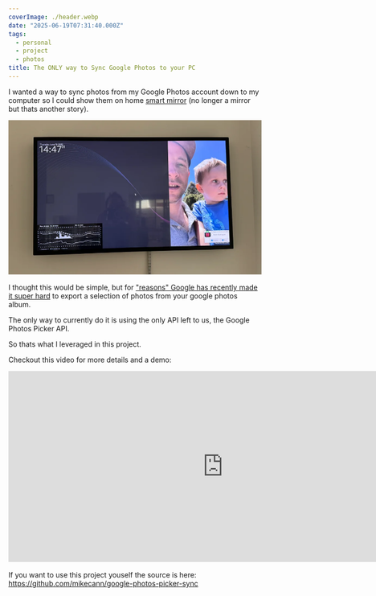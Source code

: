 ```yaml
---
coverImage: ./header.webp
date: "2025-06-19T07:31:40.000Z"
tags:
  - personal
  - project
  - photos
title: The ONLY way to Sync Google Photos to your PC
---
```


I wanted a way to sync photos from my Google Photos account down to my computer so I could show them on home [smart mirror](https://mikecann.blog/posts/mikes-mirror-overview) (no longer a mirror but thats another story). 

![mirror](./mirror.webp)

I thought this would be simple, but for ["reasons" Google has recently made it super hard](https://developers.google.com/photos/support/release-notes#2025-04-01) to export a selection of photos from your google photos album.

The only way to currently do it is using the only API left to us, the Google Photos Picker API.

So thats what I leveraged in this project.

Checkout this video for more details and a demo:

<iframe width="853" height="380" src="https://www.youtube.com/embed/VcyMwbDZCsA" frameborder="0" allow="autoplay; encrypted-media" allowfullscreen></iframe>

If you want to use this project youself the source is here: https://github.com/mikecann/google-photos-picker-sync